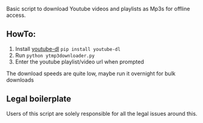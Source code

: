 Basic script to download Youtube videos and playlists as Mp3s for offline access. 

## HowTo:

1. Install [youtube-dl](https://github.com/ytdl-org/youtube-dl/blob/master/README.md#readme)
   `pip install youtube-dl`
2. Run `python ytmp3downloader.py`
3. Enter the youtube playlist/video url when prompted

The download speeds are quite low, maybe run it overnight for bulk downloads

## Legal boilerplate
Users of this script are solely responsible for all the legal issues around this.
